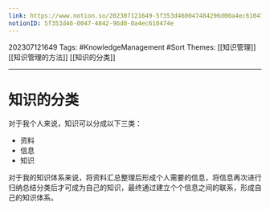 ```yaml
---
link: https://www.notion.so/202307121649-5f353d460047484296d00a4ec610474e
notionID: 5f353d46-0047-4842-96d0-0a4ec610474e
---
```

202307121649
Tags: #KnowledgeManagement #Sort
Themes: [[知识管理]] [[知识管理的方法]] [[知识的分类]]

--- 
# 知识的分类
对于我个人来说，知识可以分成以下三类：
- 资料
- 信息
- 知识

对于我的知识体系来说，将资料汇总整理后形成个人需要的信息，将信息再次进行归纳总结分类后才可成为自己的知识，最终通过建立个个信息之间的联系，形成自己的知识体系。

